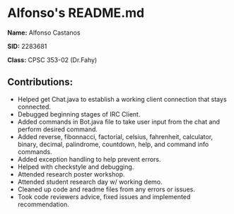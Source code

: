 # Alfonso's README.md

**Name:** Alfonso Castanos

**SID:** 2283681

**Class:** CPSC 353-02 (Dr.Fahy)

## Contributions:
* Helped get Chat.java to establish a working client connection that stays connected.
* Debugged beginning stages of IRC Client.
* Added commands in Bot.java file to take user input from the chat and perform desired command.
* Added reverse, fibonnacci, factorial, celsius, fahrenheit, calculator, binary, decimal, palindrome, countdown, help, and command info commands.
* Added exception handling to help prevent errors.
* Helped with checkstyle and debugging.
* Attended research poster workshop.
* Attended student research day w/ working demo.
* Cleaned up code and readme files from any errors or issues.
* Took code reviewers advice, fixed issues and implemented recommendation.  
